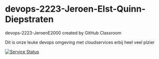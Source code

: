 # devops-2223-Jeroen-Elst-Quinn-Diepstraten
devops-2223-JeroenE2000 created by GitHub Classroom

Dit is onze leuke devops omgeving met cloudservices erbij heel veel plzier

[![Service Status](https://img.shields.io/badge/service-up-brightgreen)](https://api-gateway-jeroene2000.cloud.okteto.net/)
